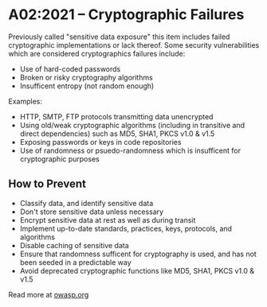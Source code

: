 # A02:2021 – Cryptographic Failures
Previously called "sensitive data exposure" this item includes failed cryptographic implementations or lack thereof. Some security vulnerabilities which are considered cryptographics failures include:
 - Use of hard-coded passwords
 - Broken or risky cryptography algorithms
 - Insufficent entropy (not random enough)

Examples: 
 - HTTP, SMTP, FTP protocols transmitting data unencrypted
 - Using old/weak cryptographic algorithms (including in transitive and direct dependencies) such as MD5, SHA1, PKCS v1.0 & v1.5
 - Exposing passwords or keys in code repositories
 - Use of randomness or psuedo-randomness which is insufficent for cryptographic purposes

## How to Prevent
- Classify data, and identify sensitive data
- Don't store sensitive data unless necessary
- Encrypt sensitive data at rest as well as during transit
- Implement up-to-date standards, practices, keys, protocols, and algorithms
- Disable caching of sensitive data
- Ensure that randomness sufficent for cryptography is used, and has not been seeded in a predictable way
- Avoid deprecated cryptographic functions like MD5, SHA1, PKCS v1.0 & v1.5


Read more at [owasp.org](https://owasp.org/Top10/A02_2021-Cryptographic_Failures/)